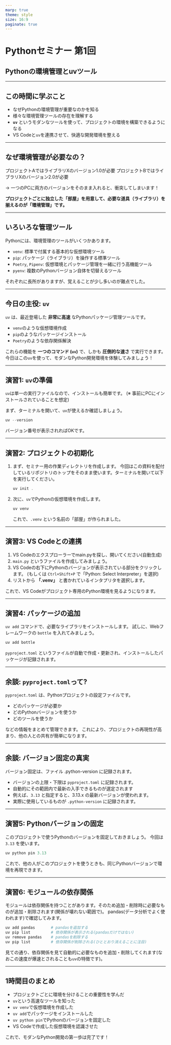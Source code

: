 ```yaml
---
marp: true
theme: style
size: 16:9
paginate: true
---
```

<script type="module"> <!-- Mermaidは常に使うわけでは無いので削除してもよいが、後のスライドで使うので残しておく -->
import mermaid from 'https://cdn.jsdelivr.net/npm/mermaid@11.4.1/dist/mermaid.esm.min.mjs';
mermaid.initialize({ startOnLoad: true });
</script>

# Pythonセミナー 第1回

## Pythonの環境管理とuvツール

---

## この時間に学ぶこと

- なぜPythonの環境管理が重要なのかを知る
- 様々な環境管理ツールの存在を理解する
- **`uv`** というモダンなツールを使って、プロジェクトの環境を構築できるようになる
- VS Codeと`uv`を連携させて、快適な開発環境を整える

---

## なぜ環境管理が必要なの？

プロジェクトAではライブラリXのバージョン1.0が必要
プロジェクトBではライブラリXのバージョン2.0が必要

→ 一つのPCに両方のバージョンをそのまま入れると、衝突してしまいます！

**プロジェクトごとに独立した「部屋」を用意して、必要な道具（ライブラリ）を揃えるのが「環境管理」です。**

---

## いろいろな管理ツール

Pythonには、環境管理のツールがいくつかあります。

* `venv`: 標準で付属する基本的な仮想環境ツール
* `pip`: パッケージ（ライブラリ）を操作する標準ツール
* `Poetry`, `Pipenv`: 仮想環境とパッケージ管理を一緒に行う高機能ツール
* `pyenv`: 複数のPythonバージョン自体を切替えるツール

それぞれに長所がありますが、覚えることが少し多いのが難点でした。

---

## 今日の主役: `uv`

`uv` は、最近登場した **非常に高速** なPythonパッケージ管理ツールです。

- `venv`のような仮想環境作成
- `pip`のようなパッケージインストール
- `Poetry`のような依存関係解決

これらの機能を **一つのコマンド (`uv`)** で、しかも **圧倒的な速さ** で実行できます。
今日はこの`uv`を使って、モダンなPython開発環境を体験してみましょう！

---

## 演習1: `uv`の準備

`uv`は単一の実行ファイルなので、インストールも簡単です。
(※ 事前にPCにインストールされていることを想定)

まず、ターミナルを開いて、`uv`が使えるか確認しましょう。

```powershell
uv --version
```

バージョン番号が表示されればOKです。

---

## 演習2: プロジェクトの初期化

1.  まず、セミナー用の作業ディレクトリを作成します。
    今回はこの資料を配付しているリポジトリのトップをそのまま使います。ターミナルを開いて以下を実行してください。
    ```powershell
    uv init .
    ```

2.  次に、`uv`でPythonの仮想環境を作成します。
    ```powershell
    uv venv
    ```
    これで、`.venv` という名前の「部屋」が作られました。

---

## 演習3: VS Codeとの連携

1.  VS Codeのエクスプローラーでmain.pyを探し、開いてください(自動生成)
2.  `main.py` というファイルを作成してみましょう。
3.  VS Codeの右下にPythonのバージョンが表示されている部分をクリックします。
    (もしくは `Ctrl+Shift+P` で「Python: Select Interpreter」を選択)
4.  リストから **「.venv」** と書かれているインタプリタを選択します。

これで、VS Codeがプロジェクト専用のPython環境を見るようになります。

---

## 演習4: パッケージの追加

`uv add` コマンドで、必要なライブラリをインストールします。
試しに、Webフレームワークの `bottle` を入れてみましょう。

```powershell
uv add bottle
```

`pyproject.toml` というファイルが自動で作成・更新され、インストールしたパッケージが記録されます。

---

## 余談: `pyproject.toml`って?

`pyproject.toml` は、Pythonプロジェクトの設定ファイルです。

- どのパッケージが必要か
- どのPythonバージョンを使うか
- どのツールを使うか

などの情報をまとめて管理できます。
これにより、プロジェクトの再現性が高まり、他の人との共有が簡単になります。

---

## 余談: バージョン固定の真実

バージョン固定は、ファイル .python-version に記録されます。

- バージョンの上限・下限は `pyproject.toml` に記録されます。
- 自動的にその範囲内で最新の入手できるものが選定されます
- 例えば、`3.13` と指定すると、3.13.x の最新バージョンが使われます。
- 実際に使用しているものが `.python-version` に記録されます。
---

## 演習5: Pythonバージョンの固定

このプロジェクトで使うPythonのバージョンを固定しておきましょう。
今回は `3.13` を使います。

```powershell
uv python pin 3.13
```

これで、他の人がこのプロジェクトを使うときも、同じPythonバージョンで環境を再現できます。

---

## 演習6: モジュールの依存関係

モジュールは依存関係を持つことがあります。そのため追加・削除時に必要なものが追加・削除されます(関係が壊れない範囲で)。
pandas(データ分析でよく使われます)で確認してみます。

```powershell
uv add pandas       # pandasを追加する
uv pip list         # 依存関係が表示される(pandasだけではない)
uv remove pandas    # pandasを削除する
uv pip list         # 依存関係が削除される(ひととおり消えることに注目)
```

見ての通り、依存関係を見て自動的に必要なものを追加・削除してくれます(なおこの速度が爆速とされることも`uv`の特徴です)。

---

## 1時間目のまとめ

- プロジェクトごとに環境を分けることの重要性を学んだ
- `uv`という高速なツールを知った
- `uv venv`で仮想環境を作成した
- `uv add`でパッケージをインストールした
- `uv python pin`でPythonのバージョンを固定した
- VS Codeで作成した仮想環境を認識させた

これで、モダンなPython開発の第一歩は完了です！
